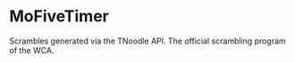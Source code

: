 # MoFiveTimer
Scrambles generated via the TNoodle API.  The official scrambling program of the WCA.
